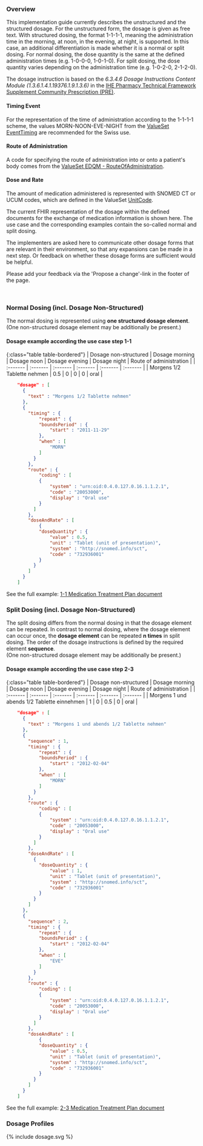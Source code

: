 ### Overview

This implementation guide currently describes the unstructured and the structured dosage. For the unstructured form, the dosage is given as free text. With structured dosing, the format 1-1-1-1, meaning the administration time in the morning, at noon, in the evening, at night, is supported. In this case, an additional differentiation is made whether it is a normal or split dosing. For normal dosing, the dose quantity is the same at the defined administration times (e.g. 1-0-0-0, 1-0-1-0). For split dosing, the dose quantity varies depending on the administration time (e.g. 1-0-2-0, 2-1-2-0).


The dosage instruction is based on the *6.3.4.6 Dosage Instructions Content Module (1.3.6.1.4.1.19376.1.9.1.3.6)* in the [IHE Pharmacy Technical Framework Supplement Community Prescription (PRE)](https://www.ihe.net/uploadedFiles/Documents/Pharmacy/IHE_Pharmacy_Suppl_PRE.pdf).

#### Timing Event
For the representation of the time of administration according to the 1-1-1-1 scheme, the values MORN-NOON-EVE-NIGHT from the [ValueSet EventTiming](https://www.hl7.org/fhir/valueset-event-timing.html) are recommended for the Swiss use.

#### Route of Administration
A code for specifying the route of administration into or onto a patient's body comes from the [ValueSet EDQM - RouteOfAdministration](ValueSet-edqm-routeofadministration.html).

#### Dose and Rate
The amount of medication administered is represented with SNOMED CT or UCUM codes, which are defined in the ValueSet [UnitCode](ValueSet-UnitCode.html).



<div markdown="5" class="dragon">
    <p>
    The current FHIR representation of the dosage within the defined documents for the exchange of medication information is shown here. The use case and the corresponding examples contain the so-called normal and split dosing. 
    </p>
    <p>
    The implementers are asked here to communicate other dosage forms that are relevant in their environment, so that any expansions can be made in a next step. Or feedback on whether these dosage forms are sufficient would be helpful.
    </p>
    <p>
    Please add your feedback via the 'Propose a change'-link in the footer of the page.
    </p>
</div>
<p>&nbsp;</p>


### Normal Dosing (incl. Dosage Non-Structured)
The normal dosing is represented using **one structured dosage element**.   
(One non-structured dosage element may be additionally be present.)

#### Dosage example according the use case step 1-1

{:class="table table-bordered"}
| Dosage non-structured | Dosage morning | Dosage noon | Dosage evening | Dosage night | Route of administration | 
| :------- | :------- | :------- | :------- | :------- | :------- |
| Morgens 1/2 Tablette nehmen | 0.5 | 0 | 0 | 0 | oral |


```json
    "dosage" : [
      {
        "text" : "Morgens 1/2 Tablette nehmen"
      },
      {
        "timing" : {
            "repeat" : {
            "boundsPeriod" : {
                "start" : "2011-11-29"
            },
            "when" : [
                "MORN"
            ]
          }
        },
        "route" : {
            "coding" : [
            {
                "system" : "urn:oid:0.4.0.127.0.16.1.1.2.1",
                "code" : "20053000",
                "display" : "Oral use"
            }
          ]
        },
        "doseAndRate" : [
            {
            "doseQuantity" : {
                "value" : 0.5,
                "unit" : "Tablet (unit of presentation)",
                "system" : "http://snomed.info/sct",
                "code" : "732936001"
            }
          }
        ]
      }
    ]
```

See the full example: [1-1 Medication Treatment Plan document](Bundle-1-1-MedicationTreatmentPlan.json.html)

### Split Dosing (incl. Dosage Non-Structured)
The split dosing differs from the normal dosing in that the dosage element can be repeated. In contrast to normal dosing, where the dosage element can occur once, the **dosage element** can be repeated **n times** in split dosing. The order of the dosage instructions is defined by the required element **sequence**.   
(One non-structured dosage element may be additionally be present.)

#### Dosage example according the use case step 2-3

{:class="table table-bordered"}
| Dosage non-structured | Dosage morning | Dosage noon | Dosage evening | Dosage night | Route of administration | 
| :------- | :------- | :------- | :------- | :------- | :------- |
| Morgens 1 und abends 1/2 Tablette einnehmen | 1 | 0 | 0.5 | 0 | oral |

```json
    "dosage" : [
      {
        "text" : "Morgens 1 und abends 1/2 Tablette nehmen"
      },
      {
        "sequence" : 1,
        "timing" : {
            "repeat" : {
            "boundsPeriod" : {
                "start" : "2012-02-04"
            },
            "when" : [
                "MORN"
            ]
          }
        },
        "route" : {
            "coding" : [
            {
                "system" : "urn:oid:0.4.0.127.0.16.1.1.2.1",
                "code" : "20053000",
                "display" : "Oral use"
            }
          ]
        },
        "doseAndRate" : [
          {
            "doseQuantity" : {
                "value" : 1,
                "unit" : "Tablet (unit of presentation)",
                "system" : "http://snomed.info/sct",
                "code" : "732936001"
            }
          }
        ]
      },
      {
        "sequence" : 2,
        "timing" : {
            "repeat" : {
            "boundsPeriod" : {
                "start" : "2012-02-04"
            },
            "when" : [
                "EVE"
            ]
          }
        },
        "route" : {
            "coding" : [
            {
                "system" : "urn:oid:0.4.0.127.0.16.1.1.2.1",
                "code" : "20053000",
                "display" : "Oral use"
            }
          ]
        },
        "doseAndRate" : [
            {
            "doseQuantity" : {
                "value" : 0.5,
                "unit" : "Tablet (unit of presentation)",
                "system" : "http://snomed.info/sct",
                "code" : "732936001"
            }
          }
        ]
      }
    ]
```

See the full example: [2-3 Medication Treatment Plan document](Bundle-2-3-MedicationTreatmentPlan.json.html)

### Dosage Profiles
<div>{% include dosage.svg %}</div>